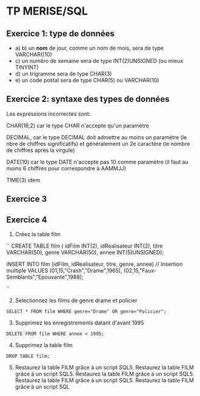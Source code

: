 # TP MERISE/SQL

## Exercice 1: type de données

* a) b) un **nom** de jour, comme un nom de mois, sera de type VARCHAR((10)
* c) un numéro de semaine sera de type INT(2)UNSIGNED (ou mieux TINYINT)
* d) un trigramme sera de type CHAR(3)
* e) un code postal sera de type CHAR(5) ou VARCHAR(10)

## Exercice 2: syntaxe des types de données
Les expressions incorrectes sont: 

CHAR(16,2) car le type CHAR n'accepte qu'un paramètre 

DECIMAL, car le type DECIMAL doit admettre au moins un paramètre (le nbre de chiffres significatifs) et généralement un 2e caractère (le nombre de chiffres après la virgule) 

DATE(10) car le type DATE n'accepte pas 10 comme paramètre (il faut au moins 6 chiffres pour correspondre à AAMMJJ)

TIME(3) idem

## Exercice 3 

## Exercice 4

1. Créez la table film

``
CREATE TABLE film (
	idFilm INT(2),
	idRealisateur INT(2),
	titre VARCHAR(50),
	genre VARCHAR(50),
	annee INT(5)UNSIGNED);

INSERT INTO film (idFilm, idRealisateur, titre, genre, annee)               // Insertion multiple
 VALUES (01,15,"Crash","Drame",1965),
	(02,15,"Faux-Semblants","Epouvante",1988);

``

2. Selectionnez les films de genre drame et policier

`SELECT * FROM film WHERE genre="Drame" OR genre="Policier";`

3. Supprimez les enregistrements datant d'avant 1995

`DELETE FROM film WHERE annee < 1995;`

4. Supprimez la table film

`DROP TABLE film;`

5. Restaurez la table FILM grâce à un script SQL5. Restaurez la table FILM grâce à un script SQL5. Restaurez la table FILM grâce à un script SQL5. Restaurez la table FILM grâce à un script SQL5. Restaurez la table FILM grâce à un script SQL


 
